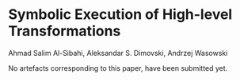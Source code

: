 # Symbolic Execution of High-level Transformations
Ahmad Salim Al-Sibahi, Aleksandar S. Dimovski, Andrzej Wasowski

No artefacts corresponding to this paper, have been submitted yet.

